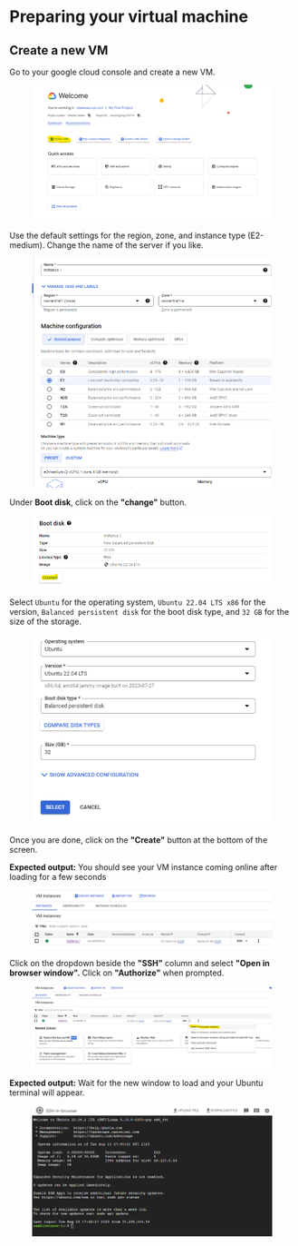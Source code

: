 # Preparing your virtual machine

## Create a new VM

Go to your google cloud console and create a new VM.

<figure><img src="../.gitbook/assets/image.png" alt=""><figcaption></figcaption></figure>

Use the default settings for the region, zone, and instance type (E2-medium). Change the name of the server if you like.

<figure><img src="../.gitbook/assets/image (1).png" alt=""><figcaption></figcaption></figure>

&#x20;Under **Boot disk**, click on the **"change"** button.

<figure><img src="../.gitbook/assets/image (2).png" alt=""><figcaption></figcaption></figure>

Select `Ubuntu` for the operating system, `Ubuntu 22.04 LTS x86` for the version, `Balanced persistent disk` for the boot disk type, and `32 GB` for the size of the storage.

<figure><img src="../.gitbook/assets/image (3).png" alt=""><figcaption></figcaption></figure>

Once you are done, click on the **"Create"** button at the bottom of the screen.

**Expected output:** You should see your VM instance coming online after loading for a few seconds

<figure><img src="../.gitbook/assets/image (4).png" alt=""><figcaption></figcaption></figure>

&#x20;Click on the dropdown beside the **"SSH"** column and select **"Open in browser window".** Click on **"Authorize"** when prompted.

<figure><img src="../.gitbook/assets/image (5).png" alt=""><figcaption></figcaption></figure>

**Expected output:** Wait for the new window to load and your Ubuntu terminal will appear.

<figure><img src="../.gitbook/assets/image (6).png" alt=""><figcaption></figcaption></figure>
